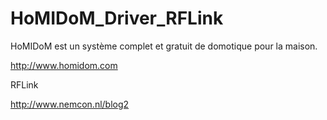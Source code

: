 # HoMIDoM_Driver_RFLink

HoMIDoM est un système complet et gratuit de domotique pour la maison.

http://www.homidom.com

RFLink

http://www.nemcon.nl/blog2
